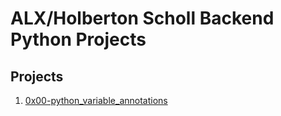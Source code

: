 # ALX/Holberton Scholl Backend Python Projects

## Projects
1. [0x00-python_variable_annotations](0x00-python_variable_annotations)
